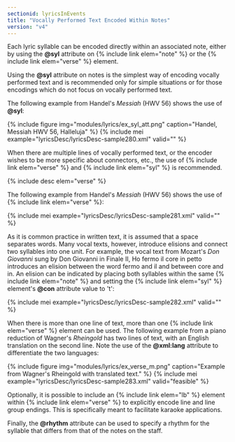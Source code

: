 ```yaml
---
sectionid: lyricsInEvents
title: "Vocally Performed Text Encoded Within Notes"
version: "v4"
---
```


Each lyric syllable can be encoded directly within an associated note, either by using the **@syl** attribute on {% include link elem="note" %} or the {% include link elem="verse" %} element.

Using the **@syl** attribute on notes is the simplest way of encoding vocally performed text and is recommended only for simple situations or for those encodings which do not focus on vocally performed text.

The following example from Handel's *Messiah* (HWV 56) shows the use of **@syl**:

{% include figure img="modules/lyrics/ex_syl_att.png" caption="Handel, Messiah HWV 56, Halleluja" %}
{% include mei example="lyricsDesc/lyricsDesc-sample280.xml" valid="" %}

When there are multiple lines of vocally performed text, or the encoder wishes to be more specific about connectors, etc., the use of {% include link elem="verse" %} and {% include link elem="syl" %} is recommended.

{% include desc elem="verse" %}

The following example from Handel's *Messiah* (HWV 56) shows the use of {% include link elem="verse" %}:

{% include mei example="lyricsDesc/lyricsDesc-sample281.xml" valid="" %}

As it is common practice in written text, it is assumed that a space separates words. Many vocal texts, however, introduce elisions and connect two syllables into one unit. For example, the vocal text from Mozart's *Don Giovanni* sung by Don Giovanni in Finale II, Ho fermo il core in petto introduces an elision between the word fermo and il and between core and in. An elision can be indicated by placing both syllables within the same {% include link elem="note" %} and setting the {% include link elem="syl" %} element's **@con** attribute value to 't':

{% include mei example="lyricsDesc/lyricsDesc-sample282.xml" valid="" %}

When there is more than one line of text, more than one {% include link elem="verse" %} element can be used. The following example from a piano reduction of Wagner's *Rheingold* has two lines of text, with an English translation on the second line. Note the use of the **@xml:lang** attribute to differentiate the two languages:

{% include figure img="modules/lyrics/ex_verse_m.png" caption="Example from Wagner's Rheingold with translated text." %}
{% include mei example="lyricsDesc/lyricsDesc-sample283.xml" valid="feasible" %}

Optionally, it is possible to include an {% include link elem="lb" %} element within {% include link elem="verse" %} to explicitly encode line and line group endings. This is specifically meant to facilitate karaoke applications.

Finally, the **@rhythm** attribute can be used to specify a rhythm for the syllable that differs from that of the notes on the staff.
